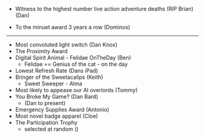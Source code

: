 * Witness to the highest number live action adventure deaths (RIP Brian)  (Dan)




* To the minuet award 3 years a row (Dominos)



---

* Most convoluted light switch (Dan Knox)
* The Proximity Award
* Digital Spirit Animal - Felidae OnTheDay (Ben)
    * Felidae == Genius of the cat - on the day
* Lowest Refresh Rate (Dans iPad)
* Bringer of the Sweetacalips (Keith)
  * Sweet Sweeper - Alma
* Most likely to appease our AI overlords (Tommy)
* You Broke My Game? (Dan Bard)
  * (Dan to present)
* Emergency Supplies Award (Antonio)
* Most novel badge apparel (Cloe)
* The Participation Trophy
  * selected at random ()
